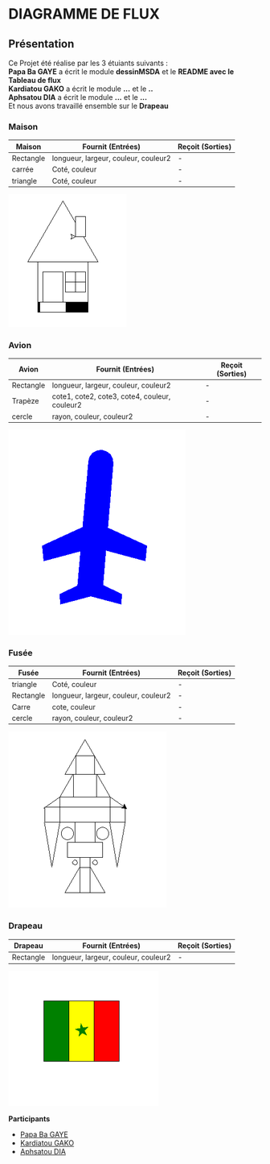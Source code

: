 # DIAGRAMME DE FLUX

## Présentation 
Ce Projet été réalise par les 3 étuiants suivants : <br>
**Papa Ba GAYE** a écrit le module **dessinMSDA** et le **README avec le Tableau de flux** <br>
**Kardiatou GAKO** a écrit le module **...** et le **..** <br>
**Aphsatou DIA** a écrit le module **...** et le **...** <br>
Et nous avons travaillé ensemble sur le **Drapeau**
<div class="container">
  <h3>Maison</h3>
  <table class="table table-dark">
    <thead class="">
      <tr>
        <th>Maison</th>
        <th>Fournit (Entrées)</th>
        <th>Reçoit (Sorties)</th>
      </tr>
    </thead>
    <tbody>
      <tr>
        <td>Rectangle</td>
        <td>longueur, largeur, couleur, couleur2</td>
        <td> - </td>
      </tr>
      <tr>
        <td>carrée</td>
        <td>Coté, couleur</td>
        <td> - </td>
      </tr>
      <tr>
        <td>triangle</td>
        <td>Coté, couleur</td>
        <td> - </td>
      </tr>
    </tbody>
  </table>

  <img src='img/maison.PNG'>

  <h3>Avion</h3>
  <table class="table table-dark">
    <thead class="">
      <tr>
        <th>Avion</th>
        <th>Fournit (Entrées)</th>
        <th>Reçoit (Sorties)</th>
      </tr>
    </thead>
    <tbody>
      <tr>
        <td>Rectangle</td>
        <td>longueur, largeur, couleur, couleur2</td>
        <td> - </td>
      </tr>
      <tr>
        <td>Trapèze</td>
        <td>cote1, cote2, cote3, cote4, couleur, couleur2</td>
        <td> - </td>
      </tr>
      <tr>
        <td>cercle</td>
        <td>rayon, couleur, couleur2</td>
        <td> - </td>
      </tr>
    </tbody>
  </table>

  <img src='img/avion.PNG'>

  <h3>Fusée</h3>
  <table class="table table-dark">
    <thead class="">
      <tr>
        <th>Fusée</th>
        <th>Fournit (Entrées)</th>
        <th>Reçoit (Sorties)</th>
      </tr>
    </thead>
    <tbody>
      <tr>
        <td>triangle</td>
        <td>Coté, couleur</td>
        <td> - </td>
      </tr>
      <tr>
        <td>Rectangle</td>
        <td>longueur, largeur, couleur, couleur2</td>
        <td> - </td>
      </tr>
      <tr>
        <td>Carre</td>
        <td>cote, couleur</td>
        <td> - </td>
      </tr>
      <tr>
        <td>cercle</td>
        <td>rayon, couleur, couleur2</td>
        <td> - </td>
      </tr>
    </tbody>
  </table>

  <img src='img/fusee.PNG'>

  <h3>Drapeau</h3>
  <table class="table table-dark">
    <thead class="">
      <tr>
        <th>Drapeau</th>
        <th>Fournit (Entrées)</th>
        <th>Reçoit (Sorties)</th>
      </tr>
    </thead>
    <tbody>
      <tr>
        <td>Rectangle</td>
        <td>longueur, largeur, couleur, couleur2</td>
        <td> - </td>
      </tr>
    </tbody>
  </table>
  <img src='img/drapeau.PNG'>
</div>

**Participants**
<ul>
    <li><a href="https://github.com/PapaBaGAYE">Papa Ba GAYE</a></li>
    <li><a href="https://github.com/kardiatougako">Kardiatou GAKO</a></li>
    <li><a href="https://github.com/Diaaphsatou">Aphsatou DIA</a></li>
</ul>